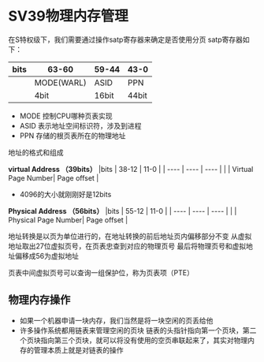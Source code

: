 # SV39物理内存管理

在S特权级下，我们需要通过操作satp寄存器来确定是否使用分页
satp寄存器如下：

|bits    |  63-60    | 59-44    |43-0       |
|  ----  | ----      | ----     | ----      |
|        | MODE(WARL)|   ASID   | PPN       |
|        | 4bit      |16bit     | 44bit     |

- MODE 控制CPU哪种页表实现
- ASID 表示地址空间标识符，涉及到进程
- PPN 存储的根页表所在的物理地址

地址的格式和组成

**virtual Address （39bits）**
|bits    |  38-12    | 11-0     |
|  ----  | ----      | ----     |
|        | Virtual Page Number|   Page offset  |

- 4096的大小就刚刚好是12bits

**Physical Address （56bits）**
|bits    |  55-12    | 11-0     |
|  ----  | ----      | ----     |
|        | Physical Page Number|   Page offset  |

地址转换是以页为单位进行的，在地址转换的前后地址页内偏移部分不变
从虚拟地址取出27位虚拟页号，在页表忠查到对应的物理页号
最后将物理页号和虚拟地址偏移成56为虚拟地址

页表中间虚拟页号可以查询一组保护位，称为页表项（PTE）

## 物理内存操作
- 如果一个机器申请一块内存，我们当然是将一块空闲的页丢给他
- 许多操作系统都用链表来管理空闲的页块
链表的头指针指向第一个页块，第二个页块指向第三个页块，就可以将没有使用的空页串联起来了，其实对物理内存的管理本质上就是对链表的操作

